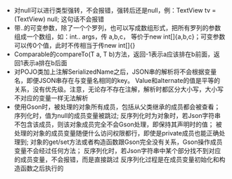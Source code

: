 - 对null可以进行类型强转，不会报错，强转后还是null，例：TextView tv = (TextView) null; 这句话不会报错
- 带..的可变参数，除了一个个罗列，也可以写成数组形式，把所有罗列的参数组成一个数组，如：int.. args，传 a,b,c，
    等价于new int[]{a,b,c}；可变参数可以传0个值，此时不传相当于传new int[]{}
- Comparable的compareTo(T a, T b)方法，返回-1表示a应该排在b前面，返回1表示a排在b后面
- 对POJO类加上注解SerializedName之后，JSON串的解析将不会根据变量名，即便JSON串存在与变量名相同的key。
  Value和alternate的值是平等的关系，没有优先级。注意，无论存不存在注解，解析时都区分大小写，大小写不对应的变量一样无法解析
- 使用Gson时，被处理的对象所有成员，包括从父类继承的成员都会被查看；
  	序列化时，值为null的成员变量被跳过;
  	反序列化时为对象时，若Json字符串不包含该成员，则该对象成员完全不会Gson处理，即保持其声明时的值；
  	被处理的对象的成员变量随便什么访问权限都行，即使是private成员也能正确处理到;
  	对象的get/set方法或者构造函数跟Gson完全没有关系，Gson操作成员变量不会经过任何方法；
  	反序列化时，若Json字符串中某个部分找不到对应的成员变量，不会报错，而是直接跳过
  	反序列化过程是在成员变量初始化和构造函数之后执行的

